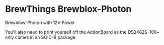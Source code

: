 # BrewThings Brewblox-Photon

Brewblow-Photon with 12V Power

You'll also need to print yourself off the AddonBoard as the DS2482S-100+ only comes in an SOIC-8 package.
